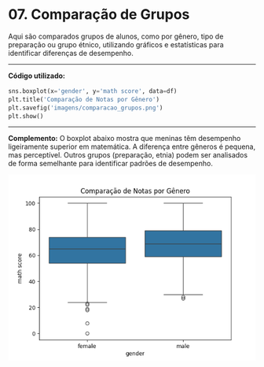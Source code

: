 # 07. Comparação de Grupos

Aqui são comparados grupos de alunos, como por gênero, tipo de preparação ou grupo étnico, utilizando gráficos e estatísticas para identificar diferenças de desempenho.

---

**Código utilizado:**
```python
sns.boxplot(x='gender', y='math score', data=df)
plt.title('Comparação de Notas por Gênero')
plt.savefig('imagens/comparacao_grupos.png')
plt.show()
```
---

**Complemento:**
O boxplot abaixo mostra que meninas têm desempenho ligeiramente superior em matemática. A diferença entre gêneros é pequena, mas perceptível. Outros grupos (preparação, etnia) podem ser analisados de forma semelhante para identificar padrões de desempenho.

![Boxplot Comparação de Grupos](imagens/comparacao_grupos.png)